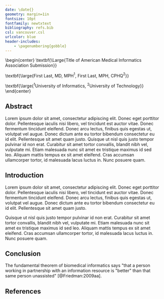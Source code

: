 ```yaml
---
date: \date{}
geometry: margin=1in
fontsize: 10pt
fontfamily: newtxtext
bibliography: refs.bib
csl: vancouver.csl
urlcolor: blue
header-includes:
    - \pagenumbering{gobble}
---
```


\begin{center}
\textbf{\Large{Title of American Medical Informatics Association Submission}}

\textbf{\large{First Last, MD, MPH$^1$, First Last, MPH, CPHQ$^2$}}

\textbf{\large{$^1$University of Informatics, $^2$University of Technology}}
\end{center}

## Abstract

Lorem ipsum dolor sit amet, consectetur adipiscing elit. Donec eget porttitor
dolor. Pellentesque iaculis nisi libero, vel tincidunt est auctor vitae. Donec
fermentum tincidunt eleifend. Donec arcu lectus, finibus quis egestas ut,
volutpat vel augue. Donec dictum ante eu tortor bibendum consectetur eu id
elit. Pellentesque sit amet quam justo. Quisque ut nisl quis justo tempor
pulvinar id non erat. Curabitur sit amet tortor convallis, blandit nibh vel,
vulputate mi. Etiam malesuada nunc sit amet ex tristique maximus id sed leo.
Aliquam mattis tempus ex sit amet eleifend. Cras accumsan ullamcorper tortor,
id malesuada lacus luctus in. Nunc posuere quam.

## Introduction

Lorem ipsum dolor sit amet, consectetur adipiscing elit. Donec eget porttitor
dolor. Pellentesque iaculis nisi libero, vel tincidunt est auctor vitae. Donec
fermentum tincidunt eleifend. Donec arcu lectus, finibus quis egestas ut,
volutpat vel augue. Donec dictum ante eu tortor bibendum consectetur eu id
elit. Pellentesque sit amet quam justo.

Quisque ut nisl quis justo tempor pulvinar id non erat. Curabitur sit amet
tortor convallis, blandit nibh vel, vulputate mi. Etiam malesuada nunc sit amet
ex tristique maximus id sed leo.  Aliquam mattis tempus ex sit amet eleifend.
Cras accumsan ullamcorper tortor, id malesuada lacus luctus in. Nunc posuere
quam.

## Conclusion

The fundamental theorem of biomedical informatics says "that a person working
in partnership with an information resource is "better" than that same person
unassisted" [@Friedman:2009aa].

## References
